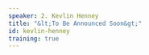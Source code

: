 ```yaml
---
speaker: 2. Kevlin Henney
title: "&lt;To Be Announced Soon&gt;"
id: kevlin-henney
training: true
---
```


